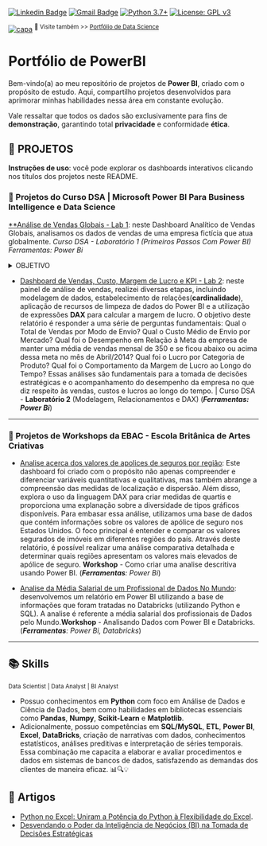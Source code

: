 [![Linkedin Badge](https://img.shields.io/badge/-SarahFR-blue?style=flat-square&logo=Linkedin&logoColor=white&link=https://www.linkedin.com/in/sarahfrezende/)](https://www.linkedin.com/in/sarahfrezende/) 
[![Gmail Badge](https://img.shields.io/badge/-Gmail-c14438?style=flat-square&logo=Gmail&logoColor=white&link=mailto:tgmarinho@gmail.com)](mailto:sarahfrezende@gmail.com) [![Python 3.7+](https://img.shields.io/badge/python-3.7+-blue.svg)](https://www.python.org/downloads/release/python-360/) [![License: GPL v3](https://img.shields.io/badge/License-GPLv3-blue.svg)](https://www.gnu.org/licenses/gpl-3.0) 

[![capa](https://media.discordapp.net/attachments/1088554408469602305/1140761341506879508/Black_Technology_LinkedIn_Banner_6.jpg?width=1025&height=256)](https://github.com/SarahFeanor?tab=repositories)
<sup> 🔗 Visite também >> [Portfólio de Data Science](https://github.com/sarahfeanor/Portfolio-DataScience) </sup>


# Portfólio de PowerBI 

Bem-vindo(a) ao meu repositório de projetos de **Power BI**, criado com o propósito de estudo. Aqui, compartilho projetos desenvolvidos para aprimorar minhas habilidades nessa área em constante evolução.

Vale ressaltar que todos os dados são exclusivamente para fins de **demonstração**, garantindo total **privacidade** e conformidade **ética**.

## 🔹 **PROJETOS**

**Instruções de uso**: você pode explorar os dashboards interativos clicando nos títulos dos projetos neste README.


### 🔸 Projetos do Curso DSA | Microsoft Power BI Para Business Intelligence e Data Science

[**Análise de Vendas Globais - Lab 1](https://app.powerbi.com/view?r=eyJrIjoiZjZmYjJmOTctODJkYi00ZDNiLWE4OTYtNzBhZjVhYjg2MjMyIiwidCI6IjY1MDJkMDY4LTM1YjMtNDU0My05OTg0LWY4YmQ3MDRjMzgzNyJ9): neste Dashboard Analítico de Vendas Globais, analisamos os dados de vendas de uma empresa fictícia que atua globalmente. _Curso DSA - Laboratório 1 (Primeiros Passos Com Power BI)_
_Ferramentas: Power Bi_

<details>
<summary>OBJETIVO</summary>
O objetivo foi responder às seguintes perguntas: 
- Qual o valor total das vendas?
- Quantas vendas foram realizadas por categoria de produto? 
- Quantas vendas foram realizadas por país, considerando a prioridade de entrega? 
- Qual foi a média de desconto nas vendas por subcategoria de produto? 
- Quais países apresentaram a maior média de valor de venda? 
</details>

   
 * [Dashboard de Vendas, Custo, Margem de Lucro e KPI - Lab 2](https://app.powerbi.com/view?r=eyJrIjoiNmM5ZjljNzAtODJmYS00MjYyLWE0NzQtOTY3NjE3ZjNkOWYwIiwidCI6IjY1MDJkMDY4LTM1YjMtNDU0My05OTg0LWY4YmQ3MDRjMzgzNyJ9): neste painel de análise de vendas, realizei diversas etapas, incluindo modelagem de dados, estabelecimento de relações(**cardinalidade**), aplicação de recursos de limpeza de dados do Power BI e a utilização de expressões **DAX** para calcular a margem de lucro. O objetivo deste relatório é responder a uma série de perguntas fundamentais: Qual o Total de Vendas por Modo de Envio? Qual o Custo Médio de Envio por Mercado? Qual foi o Desempenho em Relação à Meta da empresa de manter uma média de vendas mensal de 350 e se ficou abaixo ou acima dessa meta no mês de Abril/2014? Qual foi o Lucro por Categoria de Produto? Qual foi o Comportamento da Margem de Lucro ao Longo do Tempo? Essas análises são fundamentais para a tomada de decisões estratégicas e o acompanhamento do desempenho da empresa no que diz respeito às vendas, custos e lucros ao longo do tempo. | Curso DSA - **Laboratório 2** (Modelagem, Relacionamentos e DAX) (_**Ferramentas: Power Bi**_) 

---
### 🔸 Projetos de Workshops da EBAC - Escola Britânica de Artes Criativas

  * [Analise acerca dos valores de apolices de seguros por região](https://app.powerbi.com/view?r=eyJrIjoiZTI4NzdkYzctNTc2ZC00NzQ5LThkY2QtODZlOTU3NzgxNzhiIiwidCI6IjY1MDJkMDY4LTM1YjMtNDU0My05OTg0LWY4YmQ3MDRjMzgzNyJ9):  Este dashboard foi criado com o propósito não apenas compreender e diferenciar variáveis quantitativas e qualitativas, mas também abrange a compreensão das medidas de localização e dispersão. Além disso, explora o uso da linguagem DAX para criar medidas de quartis e proporciona uma explanação sobre a diversidade de tipos gráficos disponíveis. Para embasar essa análise, utilizamos uma base de dados que contém informações sobre os valores de apólice de seguro nos Estados Unidos. O foco principal é entender e comparar os valores segurados de imóveis em diferentes regiões do país. Através deste relatório, é possível realizar uma análise comparativa detalhada e determinar quais regiões apresentam os valores mais elevados de apólice de seguro. **Workshop** - Como criar uma analise descritiva usando Power BI. (_**Ferramentas**: Power Bi_)

  * [Analise da Média Salarial de um Profissional de Dados No Mundo](https://app.powerbi.com/view?r=eyJrIjoiMzQ0YWMzNzgtMmZmMC00M2ZkLWE1YTEtYjFlOGM0Y2NjNDcyIiwidCI6IjY1MDJkMDY4LTM1YjMtNDU0My05OTg0LWY4YmQ3MDRjMzgzNyJ9): desenvolvemos um relatório em Power BI utilizando a base de informações que foram tratadas no Databricks (utilizando Python e SQL). A analise é referente a média salarial dos profissionais de Dados pelo Mundo.**Workshop** - Analisando Dados com Power BI e Databricks. (_**Ferramentas**: Power Bi, Databricks_)

---


## 📚 Skills

<sub> Data Scientist | Data Analyst | BI Analyst   </sub>

* Possuo conhecimentos em **Python** com foco em Análise de Dados e Ciência de Dados, bem como habilidades em bibliotecas essenciais como **Pandas**, **Numpy**, **Scikit-Learn** e **Matplotlib**. 
* Adicionalmente, possuo competências em **SQL/MySQL**, **ETL**, **Power BI**, **Excel**, **DataBricks**, criação de narrativas com dados, conhecimentos estatísticos, análises preditivas e interpretação de séries temporais. Essa combinação me capacita a elaborar e avaliar procedimentos e dados em sistemas de bancos de dados, satisfazendo as demandas dos clientes de maneira eficaz. 📊🔍💡

## 📝 Artigos

* [Python no Excel: Uniram a Potência do Python à Flexibilidade do Excel](https://medium.com/@sarahfrezende/python-no-excel-uniram-a-pot%C3%AAncia-do-python-%C3%A0-flexibilidade-do-excel-4a13c3f67f49).
* [Desvendando o Poder da Inteligência de Negócios (BI) na Tomada de Decisões Estratégicas](https://medium.com/@sarahfrezende/desvendando-o-poder-da-inteligência-de-negócios-bi-na-tomada-de-decisões-estratégicas-ededfd24e191)

